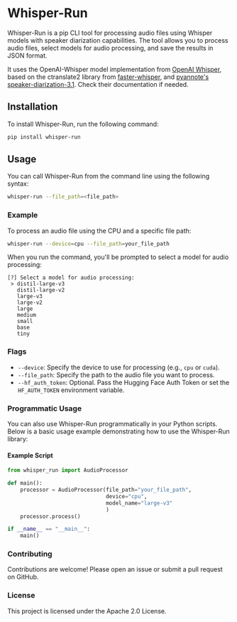# Whisper-Run

Whisper-Run is a pip CLI tool for processing audio files using Whisper models with speaker diarization capabilities. The tool allows you to process audio files, select models for audio processing, and save the results in JSON format.

It uses the OpenAI-Whisper model implementation from [OpenAI Whisper](https://github.com/openai/whisper), based on the ctranslate2 library from [faster-whisper](https://github.com/SYSTRAN/faster-whisper), and [pyannote's speaker-diarization-3.1](https://huggingface.co/pyannote/speaker-diarization-3.1). Check their documentation if needed.

## Installation

To install Whisper-Run, run the following command:

```bash
pip install whisper-run
```

## Usage

You can call Whisper-Run from the command line using the following syntax:

```bash
whisper-run --file_path=<file_path>
```

### Example

To process an audio file using the CPU and a specific file path:

```bash
whisper-run --device=cpu --file_path=your_file_path
```

When you run the command, you'll be prompted to select a model for audio processing:

```
[?] Select a model for audio processing:
 > distil-large-v3
   distil-large-v2
   large-v3
   large-v2
   large
   medium
   small
   base
   tiny
```

### Flags

- `--device`: Specify the device to use for processing (e.g., `cpu` or `cuda`).
- `--file_path`: Specify the path to the audio file you want to process.
- `--hf_auth_token`: Optional. Pass the Hugging Face Auth Token or set the `HF_AUTH_TOKEN` environment variable.

### Programmatic Usage

You can also use Whisper-Run programmatically in your Python scripts. Below is a basic usage example demonstrating how to use the Whisper-Run library:

#### Example Script

```python
from whisper_run import AudioProcessor

def main():
    processor = AudioProcessor(file_path="your_file_path",
                               device="cpu",
                               model_name="large-v3"
                               )
    processor.process()

if __name__ == "__main__":
    main()
```

### Contributing

Contributions are welcome! Please open an issue or submit a pull request on GitHub.

### License

This project is licensed under the Apache 2.0 License.
